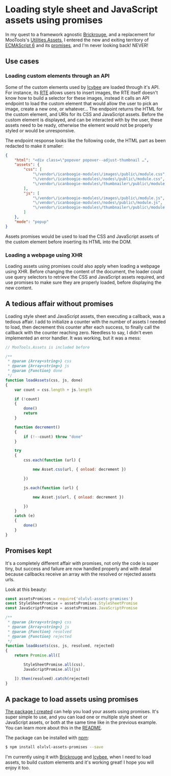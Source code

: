 # Loading style sheet and JavaScript assets using promises

In my quest to a framework agnostic [Brickrouge][], and a replacement for MooTools's
[Utilities.Assets][], I entered the new and exiting territory of [ECMAScript 6][] and its
[promises][], and I'm never looking back! NEVER!

<!-- body -->

## Use cases

### Loading custom elements through an API

Some of the custom elements used by [Icybee][] are loaded through it's API. For instance, its
[RTE][] allows users to insert images, the RTE itself doesn't know how to build a selector for these
images, instead it calls an API endpoint to load the custom element that would allow the user to
pick an image, create a new one, or whatever… The endpoint returns the HTML for the custom element,
and URIs for its CSS and JavaScript assets. Before the custom element is displayed, and can be
interacted with by the user, these assets need to be ready, otherwise the element would not be
properly styled or would be unresponsive.

The endpoint response looks like the following code, the HTML part as been redacted to make it
smaller:

```json
{
	"html": "<div class=\"popover popover--adjust-thumbnail …",
	"assets": {
		"css": [
			"\/vendor\/icanboogie-modules\/images\/public\/module.css",
			"\/vendor\/icanboogie-modules\/nodes\/public\/module.css",
			"\/vendor\/icanboogie-modules\/thumbnailer\/public\/module.css"
		],
		"js": [
			"\/vendor\/icanboogie-modules\/images\/public\/module.js",
			"\/vendor\/icanboogie-modules\/nodes\/public\/module.js",
			"\/vendor\/icanboogie-modules\/thumbnailer\/public\/module.js"
		]
	},
	"mode": "popup"
}
```

Assets promises would be used to load the CSS and JavaScript assets of the custom element before
inserting its HTML into the DOM.

### Loading a webpage using XHR

Loading assets using promises could also apply when loading a webpage using XHR. Before changing the
content of the document, the loader could use query selectors to retrieve the CSS and JavaScript
assets required, and use promises to make sure they are properly loaded, before displaying the new
content.

## A tedious affair without promises

Loading style sheet and JavaScript assets, then executing a callback, was a tedious affair. I add to
initialize a counter with the number of assets I needed to load, then decrement this counter after
each success, to finally call the callback with the counter reaching zero. Needless to say, I didn't
even implemented an error handler. It was working, but it was a mess:

```js
// MooTools.Assets is included before

/**
 * @param {Array<string>} css
 * @param {Array<string>} js
 * @param {Function} done
 */
function loadAssets(css, js, done)
{
	var count = css.length + js.length

	if (!count)
	{
		done()
		return
	}

	function decrement()
	{
		if (!--count) throw "done"
	}

	try
	{
		css.each(function (url) {

			new Asset.css(url, { onload: decrement })

		})

		js.each(function (url) {

			new Asset.js(url, { onload: decrement })

		})
	}
	catch (e)
	{
		done()
	}
}
```

## Promises kept

It's a completely different affair with promises, not only the code is super tiny, but success and
failure are now handled properly and with detail because callbacks receive an array with the
resolved or rejected assets urls.

Look at this beauty:

```js
const assetsPromises = require('olvlvl-assets-promises')
const StyleSheetPromise = assetsPromises.StyleSheetPromise
const JavaScriptPromise = assetsPromises.JavaScriptPromise

/**
 * @param {Array<string>} css
 * @param {Array<string>} js
 * @param {Function} resolved
 * @param {Function} rejected
 */
function loadAssets(css, js, resolved, rejected)
{
	return Promise.all([

		StyleSheetPromise.all(css),
		JavaScriptPromise.all(js)

	]).then(resolved).catch(rejected)
}
```

## A package to load assets using promises

[The package I created][] can help you load your assets using promises. It's super simple to use,
and you can load one or multiple style sheet or JavaScript assets, or both at the same time like in
the previous example. You can learn more about this in the [README][].

The package can be installed with [npm][]:

```bash
$ npm install olvlvl-assets-promises --save
```

I'm currently using it with [Brickrouge][] and [Icybee][], when I need to load assets, to build
custom elements and it's working great! I hope you will enjoy it too.





[Brickrouge]:            http://brickrouge.org/
[ECMAScript 6]:          http://www.ecma-international.org/ecma-262/6.0/index.html
[Icybee]:                http://icybee.org/
[README]:                https://github.com/olvlvl/assets-promises#readme
[RTE]:                   https://en.wikipedia.org/wiki/Online_rich-text_editor
[The package I created]: https://www.npmjs.com/package/olvlvl-assets-promises
[Utilities.Assets]:      http://mootools.net/more/docs/1.6.0/Utilities/Assets
[npm]:                   https://www.npmjs.com/
[promises]:              https://developer.mozilla.org/en/docs/Web/JavaScript/Reference/Global_Objects/Promise
